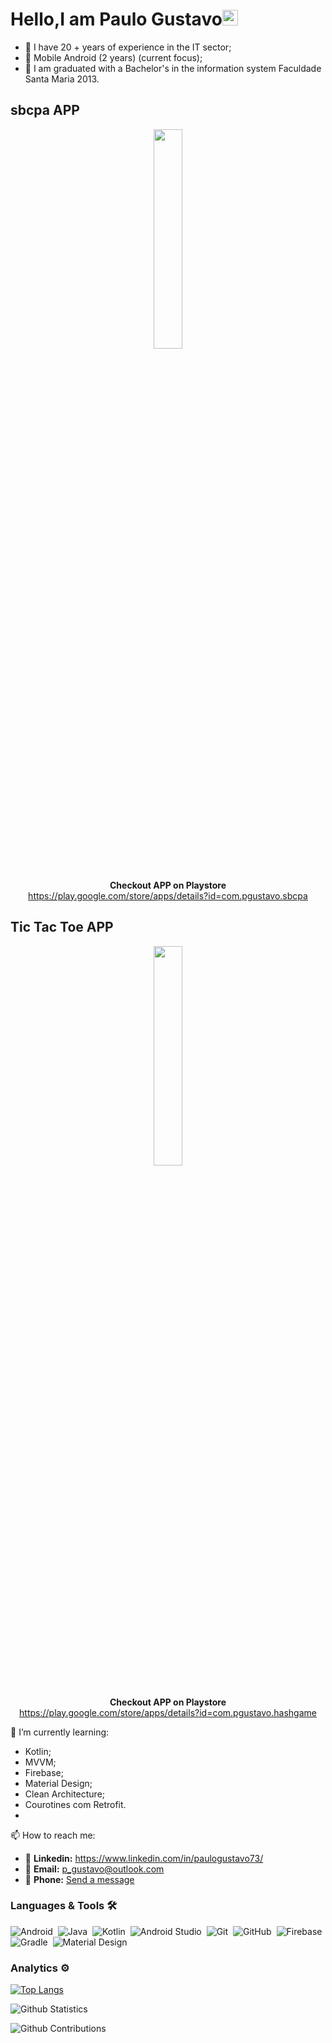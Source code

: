 

<h1 align = "justify"> Hello,I am Paulo Gustavo<img src="https://media.giphy.com/media/hvRJCLFzcasrR4ia7z/giphy.gif" width="25px"></h1>

- 🎯 I have 20 + years of experience in the IT sector;
- 🎯 Mobile Android (2 years) (current focus);
- 🎯 I am graduated with a Bachelor's in the information system Faculdade Santa Maria 2013.

## sbcpa APP
<div align="center">
<img
src="https://play-lh.googleusercontent.com/7UpxzisxTCH9jvZ9MxV7aiytuYpFKKcSujDirDjf_plAnLdlce2SLoKasUOyFzVyr7w=w240-h480-rw" width="30%" height="30%">

<br>**Checkout APP on Playstore** <br>
https://play.google.com/store/apps/details?id=com.pgustavo.sbcpa
</div>

## Tic Tac Toe APP
<div align="center">
<img
src="https://play-lh.googleusercontent.com/7uZFFNp2iakY-kdqyoGNvHjCIb97uMBrsvn_wkgkUX-qJ9xw-6rk_YCoqMkP2f4IxQ=w240-h480-rw" width="30%" height="30%">

<br>**Checkout APP on Playstore** <br>
https://play.google.com/store/apps/details?id=com.pgustavo.hashgame
</div>

🌱 I’m currently learning:
* Kotlin;
* MVVM;
* Firebase;
* Material Design;
* Clean Architecture;
* Courotines com Retrofit.
* 
📫 How to reach me:
- 🎯 **Linkedin:** https://www.linkedin.com/in/paulogustavo73/
- 🎯 **Email:** p_gustavo@outlook.com
- 🎯 **Phone:** <a href="https://wa.me/+5581988696763"> Send a message </a>

### Languages & Tools 🛠

![Android](https://img.shields.io/badge/-Android-05122A?style=for-the-badge&logo=android&logoColor=green)&nbsp;
![Java](https://img.shields.io/badge/-Java-05122A?style=for-the-badge&logo=Java&logoColor=white)&nbsp;
![Kotlin](https://img.shields.io/badge/-Kotlin-05122A?style=for-the-badge&logo=kotlin)&nbsp;
![Android Studio](https://img.shields.io/badge/-AndroidStudio-05122A?style=for-the-badge&logo=androidstudio&logoColor=green)&nbsp;
![Git](https://img.shields.io/badge/-Git-05122A?style=for-the-badge&logo=git)&nbsp;
![GitHub](https://img.shields.io/badge/-GitHub-05122A?style=for-the-badge&logo=github)&nbsp;
![Firebase](https://img.shields.io/badge/-Firebase-05122A?style=for-the-badge&logo=firebase)&nbsp;
![Gradle](https://img.shields.io/badge/-Gradle-05122A?style=for-the-badge&logo=gradle&logoColor=green)&nbsp;
![Material Design](https://img.shields.io/badge/-MaterialDesign-05122A?style=for-the-badge&logo=materialdesign&logoColor=white)&nbsp;

### Analytics ⚙️

[![Top Langs](https://github-readme-stats.vercel.app/api/top-langs/?username=pgustavo73&langs_count=8)](https://github.com/anuraghazra/github-readme-stats)

![Github Statistics](https://github-readme-stats.vercel.app/api/?username=pgustavo73&count_private=true&show_icons=true&PAT_1=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&theme=shades-of-purple)

![Github Contributions](https://github-readme-streak-stats.herokuapp.com/?user=pgustavo73&hide_border=true&range=all_time&PAT_1=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&theme=shades-of-purple)



